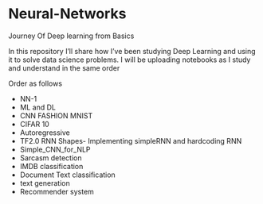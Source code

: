 # Neural-Networks
Journey Of Deep learning from Basics

In this repository I’ll share how I’ve been studying Deep Learning and using it to solve data science problems.
I will be uploading notebooks as I study and understand in the same order

Order as follows
 - NN-1
 - ML and DL
 - CNN FASHION MNIST
 - CIFAR 10
 - Autoregressive 
 - TF2.0 RNN Shapes- Implementing simpleRNN and hardcoding RNN
 - Simple_CNN_for_NLP
 - Sarcasm detection
 - IMDB classification
 - Document Text classification
 - text generation
 - Recommender system

